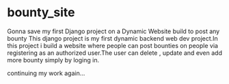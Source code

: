 # bounty_site
Gonna save my first Django project on a Dynamic Website build to post any bounty 
This django project is my first dynamic backend web dev project.In this project i build a website where people can post
bounties on people via registering as an authorized user.The user can delete , update and even add more bounty simply by loging in.

continuing my work again...